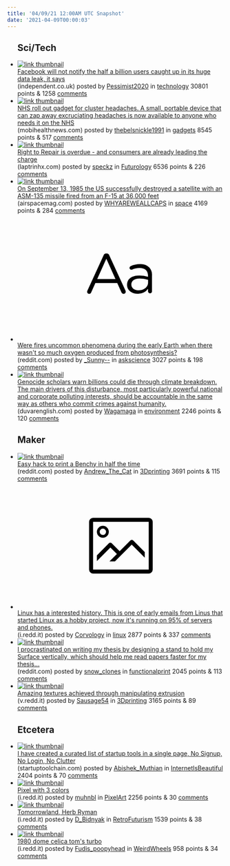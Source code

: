 ```yaml
---
title: '04/09/21 12:00AM UTC Snapshot'
date: '2021-04-09T00:00:03'
---
```

<ul>
<h2>Sci/Tech</h2>

<li><a href='https://www.independent.co.uk/life-style/gadgets-and-tech/facebook-data-breach-leak-users-information-b1828323.html'><img src='https://b.thumbs.redditmedia.com/CzhuFvZi3oW5VebBnJN24ghzlC5SFblvN3YlNwPF7zc.jpg' alt='link thumbnail'></a><div><div class='linkTitle'><a href='https://www.independent.co.uk/life-style/gadgets-and-tech/facebook-data-breach-leak-users-information-b1828323.html'>Facebook will not notify the half a billion users caught up in its huge data leak, it says</a></div>(independent.co.uk) posted by <a href='https://www.reddit.com/user/Pessimist2020'>Pessimist2020</a> in <a href='https://www.reddit.com/r/technology'>technology</a> 30801 points & 1258 <a href='https://www.reddit.com/r/technology/comments/mmowp2/facebook_will_not_notify_the_half_a_billion_users/'>comments</a></div></li>

<li><a href='https://www.mobihealthnews.com/news/emea/nhs-roll-out-gadget-cluster-headaches'><img src='https://b.thumbs.redditmedia.com/DvspkiTGgyJptW-3gbK8KhIfi7jRErcGrenbWsJo97w.jpg' alt='link thumbnail'></a><div><div class='linkTitle'><a href='https://www.mobihealthnews.com/news/emea/nhs-roll-out-gadget-cluster-headaches'>NHS roll out gadget for cluster headaches. A small, portable device that can zap away excruciating headaches is now available to anyone who needs it on the NHS</a></div>(mobihealthnews.com) posted by <a href='https://www.reddit.com/user/thebelsnickle1991'>thebelsnickle1991</a> in <a href='https://www.reddit.com/r/gadgets'>gadgets</a> 8545 points & 517 <a href='https://www.reddit.com/r/gadgets/comments/mmo0im/nhs_roll_out_gadget_for_cluster_headaches_a_small/'>comments</a></div></li>

<li><a href='https://laptrinhx.com/right-to-repair-is-overdue-and-consumers-are-already-leading-the-charge-4185948395/'><img src='https://b.thumbs.redditmedia.com/vwQJBsKzvMMEVpDZPtrkDROlCGUGifJeLFXNfRDvDJg.jpg' alt='link thumbnail'></a><div><div class='linkTitle'><a href='https://laptrinhx.com/right-to-repair-is-overdue-and-consumers-are-already-leading-the-charge-4185948395/'>Right to Repair is overdue - and consumers are already leading the charge</a></div>(laptrinhx.com) posted by <a href='https://www.reddit.com/user/speckz'>speckz</a> in <a href='https://www.reddit.com/r/Futurology'>Futurology</a> 6536 points & 226 <a href='https://www.reddit.com/r/Futurology/comments/mmwgrs/right_to_repair_is_overdue_and_consumers_are/'>comments</a></div></li>

<li><a href='https://www.airspacemag.com/military-aviation/first-space-ace-180968349/'><img src='https://b.thumbs.redditmedia.com/TaN5v7xOdacRgpyGIlfTw4lJxeIg-i46YpIsLaC8jmY.jpg' alt='link thumbnail'></a><div><div class='linkTitle'><a href='https://www.airspacemag.com/military-aviation/first-space-ace-180968349/'>On September 13, 1985 the US successfully destroyed a satellite with an ASM-135 missile fired from an F-15 at 36,000 feet</a></div>(airspacemag.com) posted by <a href='https://www.reddit.com/user/WHYAREWEALLCAPS'>WHYAREWEALLCAPS</a> in <a href='https://www.reddit.com/r/space'>space</a> 4169 points & 284 <a href='https://www.reddit.com/r/space/comments/mmhw6k/on_september_13_1985_the_us_successfully/'>comments</a></div></li>

<li><a href='https://www.reddit.com/r/askscience/comments/mmjg5w/were_fires_uncommon_phenomena_during_the_early/'><svg version='1.1' viewBox='-34 -12 104 64' preserveAspectRatio='xMidYMid slice' xmlns='http://www.w3.org/2000/svg' xmlns:xlink='http://www.w3.org/1999/xlink'>
    <title>text link thumbnail</title>
    <path d='M12.19,8.84a1.45,1.45,0,0,0-1.4-1h-.12a1.46,1.46,0,0,0-1.42,1L1.14,26.56a1.29,1.29,0,0,0-.14.59,1,1,0,0,0,1,1,1.12,1.12,0,0,0,1.08-.77l2.08-4.65h11l2.08,4.59a1.24,1.24,0,0,0,1.12.83,1.08,1.08,0,0,0,1.08-1.08,1.64,1.64,0,0,0-.14-.57ZM6.08,20.71l4.59-10.22,4.6,10.22Z'>
    </path>
    <path d='M32.24,14.78A6.35,6.35,0,0,0,27.6,13.2a11.36,11.36,0,0,0-4.7,1,1,1,0,0,0-.58.89,1,1,0,0,0,.94.92,1.23,1.23,0,0,0,.39-.08,8.87,8.87,0,0,1,3.72-.81c2.7,0,4.28,1.33,4.28,3.92v.5a15.29,15.29,0,0,0-4.42-.61c-3.64,0-6.14,1.61-6.14,4.64v.05c0,2.95,2.7,4.48,5.37,4.48a6.29,6.29,0,0,0,5.19-2.48V26.9a1,1,0,0,0,1,1,1,1,0,0,0,1-1.06V19A5.71,5.71,0,0,0,32.24,14.78Zm-.56,7.7c0,2.28-2.17,3.89-4.81,3.89-1.94,0-3.61-1.06-3.61-2.86v-.06c0-1.8,1.5-3,4.2-3a15.2,15.2,0,0,1,4.22.61Z'>
    </path>
    </svg></a><div><div class='linkTitle'><a href='https://www.reddit.com/r/askscience/comments/mmjg5w/were_fires_uncommon_phenomena_during_the_early/'>Were fires uncommon phenomena during the early Earth when there wasn't so much oxygen produced from photosynthesis?</a></div>(reddit.com) posted by <a href='https://www.reddit.com/user/_Sunny--'>_Sunny--</a> in <a href='https://www.reddit.com/r/askscience'>askscience</a> 3027 points & 198 <a href='https://www.reddit.com/r/askscience/comments/mmjg5w/were_fires_uncommon_phenomena_during_the_early/'>comments</a></div></li>

<li><a href='https://www.duvarenglish.com/genocide-scholars-warn-billions-could-die-through-climate-breakdown-news-57003'><img src='https://b.thumbs.redditmedia.com/u_MGy7DHbeCr5ZX8TYejIINTbzElScgj_seMA9FdnTA.jpg' alt='link thumbnail'></a><div><div class='linkTitle'><a href='https://www.duvarenglish.com/genocide-scholars-warn-billions-could-die-through-climate-breakdown-news-57003'>Genocide scholars warn billions could die through climate breakdown. The main drivers of this disturbance, most particularly powerful national and corporate polluting interests, should be accountable in the same way as others who commit crimes against humanity.</a></div>(duvarenglish.com) posted by <a href='https://www.reddit.com/user/Wagamaga'>Wagamaga</a> in <a href='https://www.reddit.com/r/environment'>environment</a> 2246 points & 120 <a href='https://www.reddit.com/r/environment/comments/mmq0wg/genocide_scholars_warn_billions_could_die_through/'>comments</a></div></li>

<h2>Maker</h2>

<li><a href='https://www.reddit.com/gallery/mmlehn'><img src='https://a.thumbs.redditmedia.com/E2NFMqoswudHjg_l4KTubGc-X8jwhCDPUyRYsrO4UW4.jpg' alt='link thumbnail'></a><div><div class='linkTitle'><a href='https://www.reddit.com/gallery/mmlehn'>Easy hack to print a Benchy in half the time</a></div>(reddit.com) posted by <a href='https://www.reddit.com/user/Andrew_The_Cat'>Andrew_The_Cat</a> in <a href='https://www.reddit.com/r/3Dprinting'>3Dprinting</a> 3691 points & 115 <a href='https://www.reddit.com/r/3Dprinting/comments/mmlehn/easy_hack_to_print_a_benchy_in_half_the_time/'>comments</a></div></li>

<li><a href='https://i.redd.it/e79xc1ewkwr61.png'><svg version='1.1' viewBox='-34 -14 104 64' preserveAspectRatio='xMidYMid meet' xmlns='http://www.w3.org/2000/svg' xmlns:xlink='http://www.w3.org/1999/xlink'>
    <title>link thumbnail</title>
    <path d='M32,4H4A2,2,0,0,0,2,6V30a2,2,0,0,0,2,2H32a2,2,0,0,0,2-2V6A2,2,0,0,0,32,4ZM4,30V6H32V30Z'></path>
    <path d='M8.92,14a3,3,0,1,0-3-3A3,3,0,0,0,8.92,14Zm0-4.6A1.6,1.6,0,1,1,7.33,11,1.6,1.6,0,0,1,8.92,9.41Z'></path>
    <path d='M22.78,15.37l-5.4,5.4-4-4a1,1,0,0,0-1.41,0L5.92,22.9v2.83l6.79-6.79L16,22.18l-3.75,3.75H15l8.45-8.45L30,24V21.18l-5.81-5.81A1,1,0,0,0,22.78,15.37Z'></path>
    </svg></a><div><div class='linkTitle'><a href='https://i.redd.it/e79xc1ewkwr61.png'>Linux has a interested history. This is one of early emails from Linus that started Linux as a hobby project, now it's running on 95% of servers and phones.</a></div>(i.redd.it) posted by <a href='https://www.reddit.com/user/Corvology'>Corvology</a> in <a href='https://www.reddit.com/r/linux'>linux</a> 2877 points & 337 <a href='https://www.reddit.com/r/linux/comments/mmmlh3/linux_has_a_interested_history_this_is_one_of/'>comments</a></div></li>

<li><a href='https://www.reddit.com/gallery/mms8wx'><img src='https://b.thumbs.redditmedia.com/Eg7VGL4v-d_gADcpTq46b3tPqgA210WMxgrN5soqlmk.jpg' alt='link thumbnail'></a><div><div class='linkTitle'><a href='https://www.reddit.com/gallery/mms8wx'>I procrastinated on writing my thesis by designing a stand to hold my Surface vertically, which should help me read papers faster for my thesis...</a></div>(reddit.com) posted by <a href='https://www.reddit.com/user/snow_clones'>snow_clones</a> in <a href='https://www.reddit.com/r/functionalprint'>functionalprint</a> 2045 points & 113 <a href='https://www.reddit.com/r/functionalprint/comments/mms8wx/i_procrastinated_on_writing_my_thesis_by/'>comments</a></div></li>

<li><a href='https://v.redd.it/ek20htyizxr61'><img src='https://b.thumbs.redditmedia.com/_-KMn9hJI9qfTHnk5S1uvSEjQutT7OF8FdQHQur2JUg.jpg' alt='link thumbnail'></a><div><div class='linkTitle'><a href='https://v.redd.it/ek20htyizxr61'>Amazing textures achieved through manipulating extrusion</a></div>(v.redd.it) posted by <a href='https://www.reddit.com/user/Sausage54'>Sausage54</a> in <a href='https://www.reddit.com/r/3Dprinting'>3Dprinting</a> 3165 points & 89 <a href='https://www.reddit.com/r/3Dprinting/comments/mmqmbe/amazing_textures_achieved_through_manipulating/'>comments</a></div></li>

<h2>Etcetera</h2>

<li><a href='https://startuptoolchain.com'><img src='https://a.thumbs.redditmedia.com/4Iluxbm_iJkeERLsr3FZMMHLgur1HFQ5kR92iqW3U68.jpg' alt='link thumbnail'></a><div><div class='linkTitle'><a href='https://startuptoolchain.com'>I have created a curated list of startup tools in a single page, No Signup, No Login, No Clutter</a></div>(startuptoolchain.com) posted by <a href='https://www.reddit.com/user/Abishek_Muthian'>Abishek_Muthian</a> in <a href='https://www.reddit.com/r/InternetIsBeautiful'>InternetIsBeautiful</a> 2404 points & 70 <a href='https://www.reddit.com/r/InternetIsBeautiful/comments/mmv21i/i_have_created_a_curated_list_of_startup_tools_in/'>comments</a></div></li>

<li><a href='https://i.redd.it/rivu0e0v0yr61.png'><img src='https://b.thumbs.redditmedia.com/57SvrYhIiHpencu6Wr3yu2GmjO_ad0qSYGpS9swunsM.jpg' alt='link thumbnail'></a><div><div class='linkTitle'><a href='https://i.redd.it/rivu0e0v0yr61.png'>Pixel with 3 colors</a></div>(i.redd.it) posted by <a href='https://www.reddit.com/user/muhnbl'>muhnbl</a> in <a href='https://www.reddit.com/r/PixelArt'>PixelArt</a> 2256 points & 30 <a href='https://www.reddit.com/r/PixelArt/comments/mmqoxl/pixel_with_3_colors/'>comments</a></div></li>

<li><a href='https://i.redd.it/s1peowimwxr61.jpg'><img src='https://b.thumbs.redditmedia.com/mK_gBOIlD-TWSMOwP79myd_uNSIJmxyR9GrKEsZ7p0s.jpg' alt='link thumbnail'></a><div><div class='linkTitle'><a href='https://i.redd.it/s1peowimwxr61.jpg'>Tomorrowland, Herb Ryman</a></div>(i.redd.it) posted by <a href='https://www.reddit.com/user/D_Bidnyak'>D_Bidnyak</a> in <a href='https://www.reddit.com/r/RetroFuturism'>RetroFuturism</a> 1539 points & 38 <a href='https://www.reddit.com/r/RetroFuturism/comments/mmqam1/tomorrowland_herb_ryman/'>comments</a></div></li>

<li><a href='https://i.redd.it/u681qey2xvr61.jpg'><img src='https://a.thumbs.redditmedia.com/2aIyOuN8dGB2J3F8eVwslVE3zlD1FIs_TSIefS9Wcz4.jpg' alt='link thumbnail'></a><div><div class='linkTitle'><a href='https://i.redd.it/u681qey2xvr61.jpg'>1980 dome celica tom's turbo</a></div>(i.redd.it) posted by <a href='https://www.reddit.com/user/Fudis_poopyhead'>Fudis_poopyhead</a> in <a href='https://www.reddit.com/r/WeirdWheels'>WeirdWheels</a> 958 points & 34 <a href='https://www.reddit.com/r/WeirdWheels/comments/mmkt37/1980_dome_celica_toms_turbo/'>comments</a></div></li>

</ul>
